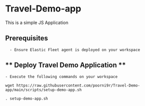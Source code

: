 # Travel-Demo-app

This is a simple JS Application 

## **Prerequisites**
      - Ensure Elastic Fleet agent is deployed on your workspace

## ** Deploy Travel Demo Application **

	- Execute the following commands on your workspace

```
wget https://raw.githubusercontent.com/poorni9r/Travel-Demo-app/main/scripts/setup-demo-app.sh
```
```
. setup-demo-app.sh
```
